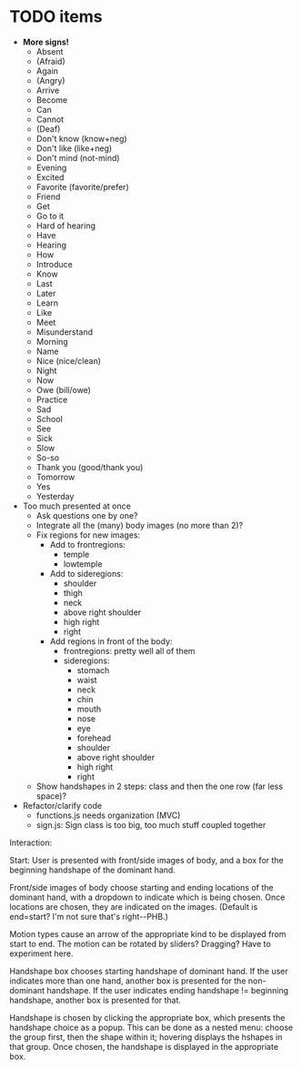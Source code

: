 # TODO items

- **More signs!**
    - Absent
    - (Afraid)
    - Again
    - (Angry)
    - Arrive
    - Become
    - Can
    - Cannot
    - (Deaf)
    - Don't know (know+neg)
    - Don't like (like+neg)
    - Don't mind (not-mind)
    - Evening
    - Excited
    - Favorite (favorite/prefer)
    - Friend
    - Get
    - Go to it
    - Hard of hearing
    - Have
    - Hearing
    - How
    - Introduce
    - Know
    - Last
    - Later
    - Learn
    - Like
    - Meet
    - Misunderstand
    - Morning
    - Name
    - Nice (nice/clean)
    - Night
    - Now
    - Owe (bill/owe)
    - Practice
    - Sad
    - School
    - See
    - Sick
    - Slow
    - So-so
    - Thank you (good/thank you)
    - Tomorrow
    - Yes
    - Yesterday
- Too much presented at once
    - Ask questions one by one?
    - Integrate all the (many) body images (no more than 2)?
    - Fix regions for new images:
        - Add to frontregions:
            - temple
            - lowtemple
        - Add to sideregions: 
            - shoulder
            - thigh
            - neck
            - above right shoulder
            - high right
            - right
        - Add regions in front of the body:
            - frontregions: pretty well all of them
            - sideregions: 
                - stomach
                - waist
                - neck
                - chin
                - mouth
                - nose
                - eye
                - forehead
                - shoulder
                - above right shoulder
                - high right
                - right
    - Show handshapes in 2 steps: class and then the one row (far less space)?
- Refactor/clarify code
    - functions.js needs organization (MVC)
    - sign.js: Sign class is too big, too much stuff coupled together

Interaction:

Start: User is presented with front/side images of body, and a box for the beginning handshape of the dominant hand.

Front/side images of body choose starting and ending locations of the dominant hand, with a dropdown to indicate which is being chosen.  Once locations are chosen, they are indicated on the images.  (Default is end=start? I'm not sure that's right--PHB.)

Motion types cause an arrow of the appropriate kind to be displayed from start to end.  The motion can be rotated by sliders?  Dragging?  Have to experiment here.

Handshape box chooses starting handshape of dominant hand.  If the user indicates more than one hand, another box is presented for the non-dominant handshape.  If the user indicates ending handshape != beginning handshape, another box is presented for that.

Handshape is chosen by clicking the appropriate box, which presents the handshape choice as a popup.  This can be done as a nested menu: choose the group first, then the shape within it; hovering displays the hshapes in that group.  Once chosen, the handshape is displayed in the appropriate box.
